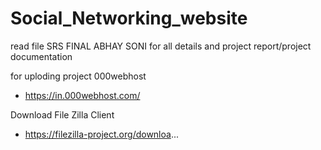 # Social_Networking_website
read file SRS FINAL ABHAY SONI for all details and project report/project documentation

for uploding project 
000webhost
- https://in.000webhost.com/

Download File Zilla Client
- https://filezilla-project.org/downloa...
